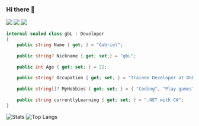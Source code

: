 ### Hi there 👋


[![](https://img.shields.io/badge/Steam-grey?logo=steam)](https://steamcommunity.com/id/gblw1)
[![](https://img.shields.io/badge/LinkedIn-blue?logo=linkedin)](https://www.linkedin.com/in/gblw1/)
![](https://komarev.com/ghpvc/?username=gblw1)


```c#
internal sealed class gbL : Developer
{
    public string Name { get; } = "Gabriel";
  
    public string? Nickname { get; set;} = "gbL";
  
    public int Age { get; set; } = 22;
  
    public string? Occupation { get; set; } = "Trainee Developer at OnFriday Technologies";
  
    public string[]? MyHobbies { get; set; } = { "Coding", "Play games", "Listen to music" };
  
    public string currentlyLearning { get; set; } = ".NET with C#";
}
```


![Stats](https://github-readme-stats.vercel.app/api?username=gblw1&theme=react&show_icons=true&include_all_commits=true&hide=issues&line_height=24)
![Top Langs](https://github-readme-stats.vercel.app/api/top-langs/?username=gbLw1&layout=compact&theme=react&card_width=280)
